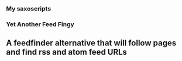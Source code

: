 ### My saxoscripts

### Yet Another Feed Fingy
## A feedfinder alternative that will follow pages and find rss and atom feed URLs
